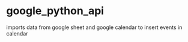 # google_python_api
imports data from google sheet and google calendar to insert events in calendar
